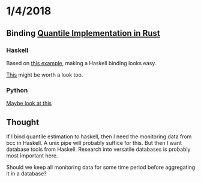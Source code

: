 # 1/4/2018

## Binding [Quantile Implementation in Rust](https://github.com/postmates/quantiles/blob/master/src/ckms/mod.rs)

### Haskell

Based on [this example](https://github.com/aisamanra/rust-haskell-ffi), making a Haskell binding looks easy.

[This](https://github.com/mgattozzi/curryrs) might be worth a look too.

### Python

[Maybe look at this](https://pypi.python.org/pypi/rustypy/0.1.15)

## Thought

If I bind quantile estimation to haskell, then I need the monitoring data from bcc in Haskell. A unix pipe will probably suffice for this. But then I want database tools from Haskell. Research into versatile databases is probably most important here.

Should we keep all monitoring data for some time period before aggregating it in a database?
